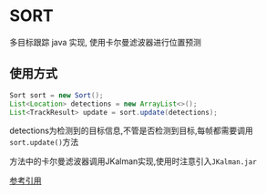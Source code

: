 # SORT

多目标跟踪 java 实现, 使用卡尔曼滤波器进行位置预测

## 使用方式

```java
Sort sort = new Sort();
List<Location> detections = new ArrayList<>();
List<TrackResult> update = sort.update(detections);
```
detections为检测到的目标信息,不管是否检测到目标,每帧都需要调用`sort.update()`方法

方法中的卡尔曼滤波器调用JKalman实现,使用时注意引入`JKalman.jar`

[参考引用](https://blog.csdn.net/qq_40608730/article/details/118710715)
